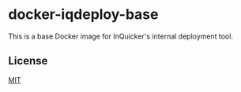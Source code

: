 # docker-iqdeploy-base

This is a base Docker image for InQuicker's internal deployment tool.

## License

[MIT](http://opensource.org/licenses/MIT)
